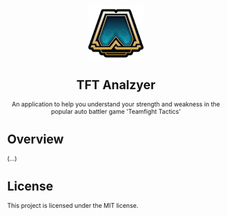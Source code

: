 <p align="center">
  <img width="128" align="center" src="/include/tft_icon.png">
</p>
<h1 align="center">
  TFT Analzyer
</h1>
<p align="center">
  An application to help you understand your strength and weakness in the popular auto battler game 'Teamfight Tactics'
</p>

# Overview

(...)

# License

This project is licensed under the MIT license.
